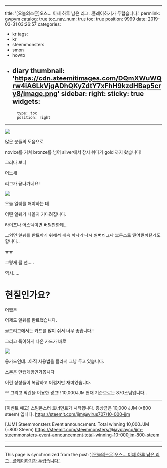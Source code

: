 
---
title: '[오늘의스몬]오스... 이제 하루 남은 리그 ..플레이하기가 두렵습니다.'
permlink: gwpym
catalog: true
toc_nav_num: true
toc: true
position: 9999
date: 2019-03-31 03:26:57
categories:
- kr
tags:
- kr
- steemmonsters
- smon
- howto
- diary
thumbnail: 'https://cdn.steemitimages.com/DQmXWuWQrw4iA6LkVjgADhQKyZdtY7xFhH9kzdHBap5cry8/image.png'
sidebar:
    right:
        sticky: true
widgets:
    -
        type: toc
        position: right
---


![](https://cdn.steemitimages.com/DQmXWuWQrw4iA6LkVjgADhQKyZdtY7xFhH9kzdHBap5cry8/image.png)

많은 분들의 도움으로

novice를 거쳐 bronze를 넘어 silver에서 잠시 쉬다가 gold 까지 왔습니다!

그러다 보니

어느새

리그가 끝나가네요!

![](https://cdn.steemitimages.com/DQmWifSFMn32Urh6pnog8nq8anqo8HTxWm1xxaTZTUzie7B/image.png)

오늘 일퀘를 해야하는 데 

어떤 일퀘가 나올지 기다려집니다.

라이프나 어스덱이면 버틸만한데...

그외면 일퀘를 완료하기 위해서 계속 하다가 다시 실버리그나 브론즈로 떨어질꺼같기도합니다..

ㅠㅠ

그렇게 될 땐.....


역시.....

# 현질인가요?


어쨌든

어제도 일퀘를 완료했습니다.  

골드리그에서는 카드를 많이 줘서 너무 좋습니다.!

그리고 특이하게 나온 카드가 바로

![](https://cdn.steemitimages.com/DQmS9xgyVKWCAfhpDJryasdkbq2oxt13AMzfQTt7dBfjmcp/image.png)

용카드인데...아직 사용법을 몰라서 그냥 두고 있습니다.


스몬은 만랩게임인가봅니다

이런 상성들이 복잡하고 어렵지만 재미있습니다.


^^
그리고 막간을 이용한 광고!!  10,000JJM 현재 기준으로는 870스팀입니다..


---------------------------------------------------------------------------------------------------------------------------------------------
[이벤트 예고] 스팀몬스터 토너먼트가 시작됩니다. 총상금은 10,000 JJM (=800 steem) 입니다.
https://steemit.com/jjm/@virus707/10-000-jjm

[JJM] Steemmonsters Event announcement. Total winning 10,000JJM (=800 Steem)
https://steemit.com/steemmonsters/@jayplayco/jjm-steemmonsters-event-announcement-total-winning-10-000jjm-800-steem

-----------------------------------------------------------------------------------------------------------------------------------------------------

- - -

This page is synchronized from the post: ['[오늘의스몬]오스... 이제 하루 남은 리그 ..플레이하기가 두렵습니다.'](https://steemit.com/@virus707/gwpym)
